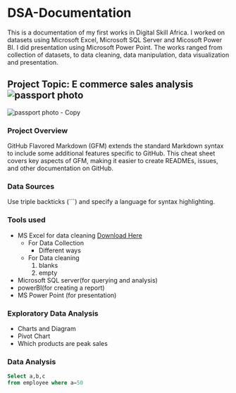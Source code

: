 # DSA-Documentation

This is a documentation of my first works in Digital Skill Africa. I worked on datasets using Microsoft Excel, Microsoft SQL Server and Micosoft Power BI. I did presentation using Microsoft Power Point. The works ranged from collection of datasets, to data cleaning, data manipulation, data visualization and presentation.

## Project Topic: E commerce sales analysis![passport photo](https://github.com/user-attachments/assets/44a45c30-a2c3-4691-a261-bd74e1d0a522)
![passport photo - Copy](https://github.com/user-attachments/assets/b810944f-aecf-4562-ab05-4c0c5ef409d4)


### Project Overview

GitHub Flavored Markdown (GFM) extends the standard Markdown syntax to include some additional features specific to GitHub. This cheat sheet covers key aspects of GFM, making it easier to create READMEs, issues, and other documentation on GitHub.

### Data Sources
Use triple backticks (```) and specify a language for syntax highlighting.

### Tools used
- MS Excel for data cleaning [Download Here](https://www.microsoft.com/)
  - For Data Collection
     - Different ways
  - For Data cleaning
    1. blanks
    2. empty
- Microsoft SQL server(for querying and analysis)
- powerBI(for creating a report)
- MS Power Point (for presentation)
### Exploratory Data Analysis
- Charts and Diagram
- Pivot Chart
- Which products are peak sales
###  Data Analysis
~~~   SQL
Select a,b,c
from employee where a=50


